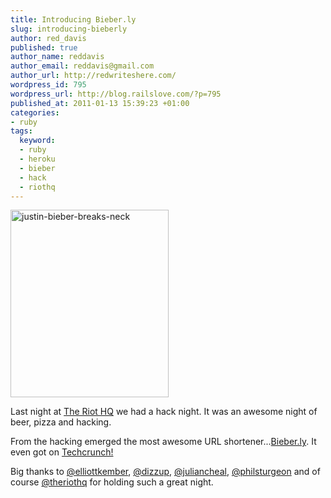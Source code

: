 ```yaml
--- 
title: Introducing Bieber.ly
slug: introducing-bieberly
author: red_davis
published: true
author_name: reddavis
author_email: reddavis@gmail.com
author_url: http://redwriteshere.com/
wordpress_id: 795
wordpress_url: http://blog.railslove.com/?p=795
published_at: 2011-01-13 15:39:23 +01:00
categories: 
- ruby
tags: 
  keyword: 
  - ruby
  - heroku
  - bieber
  - hack
  - riothq
---
```

<img src="http://blog.railslove.com/wp-content/uploads/2011/01/justin-bieber-breaks-neck-253x300.jpg" alt="justin-bieber-breaks-neck" title="justin-bieber-breaks-neck" width="253" height="300" class="alignnone size-medium wp-image-796" />

Last night at <a href="http://twitter.com/theriothq">The Riot HQ</a> we had a hack night. It was an awesome night of beer, pizza and hacking.

From the hacking emerged the most awesome URL shortener...<a href="http://bieber.ly">Bieber.ly</a>. It even got on <a href="http://techcrunch.com/2011/01/13/bieber-ly-shortens-urls-while-you-look-at-a-giant-picture-of-justin-bieber/">Techcrunch!</a>

Big thanks to <a href="http://twitter.com/elliottkember">@elliottkember</a>, <a href="http://twitter.com/dizzyup">@dizzup</a>, <a href="http://twitter.com/juliancheal">@juliancheal</a>, <a href="http://twitter.com/philsturgeon">@philsturgeon</a> and of course <a href="http://twitter.com/theriothq">@theriothq</a> for holding such a great night.
